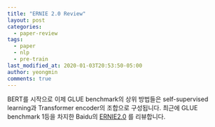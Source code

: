 ```yaml
---
title: "ERNIE 2.0 Review"
layout: post
categories:
  - paper-review
tags:
  - paper
  - nlp
  - pre-train
last_modified_at: 2020-01-03T20:53:50-05:00
author: yeongmin
comments: true
---
```


BERT를 시작으로 이제 GLUE benchmark의 상위 방법들은 self-supervised learning과 Transformer encoder의 조합으로 구성됩니다. 최근에 GLUE benchmark 1등을 차지한 Baidu의 [ERNIE2.0](https://arxiv.org/abs/1907.12412) 를 리뷰합니다.